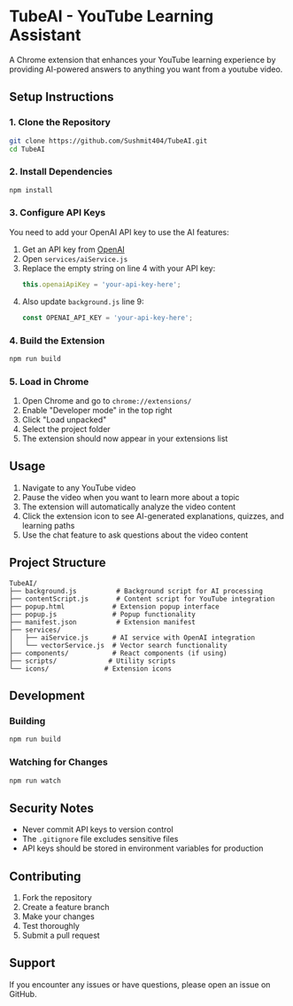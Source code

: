 # TubeAI - YouTube Learning Assistant

A Chrome extension that enhances your YouTube learning experience by providing AI-powered answers to anything you want from a youtube video. 


## Setup Instructions

### 1. Clone the Repository
```bash
git clone https://github.com/Sushmit404/TubeAI.git
cd TubeAI
```

### 2. Install Dependencies
```bash
npm install
```

### 3. Configure API Keys
You need to add your OpenAI API key to use the AI features:

1. Get an API key from [OpenAI](https://platform.openai.com/api-keys)
2. Open `services/aiService.js`
3. Replace the empty string on line 4 with your API key:
   ```javascript
   this.openaiApiKey = 'your-api-key-here';
   ```
4. Also update `background.js` line 9:
   ```javascript
   const OPENAI_API_KEY = 'your-api-key-here';
   ```

### 4. Build the Extension
```bash
npm run build
```

### 5. Load in Chrome
1. Open Chrome and go to `chrome://extensions/`
2. Enable "Developer mode" in the top right
3. Click "Load unpacked"
4. Select the project folder
5. The extension should now appear in your extensions list

## Usage

1. Navigate to any YouTube video
2. Pause the video when you want to learn more about a topic
3. The extension will automatically analyze the video content
4. Click the extension icon to see AI-generated explanations, quizzes, and learning paths
5. Use the chat feature to ask questions about the video content

## Project Structure

```
TubeAI/
├── background.js          # Background script for AI processing
├── contentScript.js       # Content script for YouTube integration
├── popup.html            # Extension popup interface
├── popup.js              # Popup functionality
├── manifest.json          # Extension manifest
├── services/
│   ├── aiService.js      # AI service with OpenAI integration
│   └── vectorService.js  # Vector search functionality
├── components/           # React components (if using)
├── scripts/             # Utility scripts
└── icons/              # Extension icons
```

## Development

### Building
```bash
npm run build
```

### Watching for Changes
```bash
npm run watch
```

## Security Notes

- Never commit API keys to version control
- The `.gitignore` file excludes sensitive files
- API keys should be stored in environment variables for production

## Contributing

1. Fork the repository
2. Create a feature branch
3. Make your changes
4. Test thoroughly
5. Submit a pull request

## Support

If you encounter any issues or have questions, please open an issue on GitHub. 
